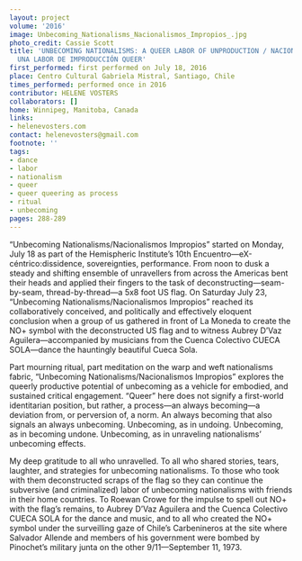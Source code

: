 ```yaml
---
layout: project
volume: '2016'
image: Unbecoming_Nationalisms_Nacionalismos_Impropios_.jpg
photo_credit: Cassie Scott
title: 'UNBECOMING NATIONALISMS: A QUEER LABOR OF UNPRODUCTION / NACIONALISMOS IMPROPIOS:
  UNA LABOR DE IMPRODUCCIÓN QUEER'
first_performed: first performed on July 18, 2016
place: Centro Cultural Gabriela Mistral, Santiago, Chile
times_performed: performed once in 2016
contributor: HELENE VOSTERS
collaborators: []
home: Winnipeg, Manitoba, Canada
links:
- helenevosters.com
contact: helenevosters@gmail.com
footnote: ''
tags:
- dance
- labor
- nationalism
- queer
- queer queering as process
- ritual
- unbecoming
pages: 288-289
---
```


“Unbecoming Nationalisms/Nacionalismos Impropios” started on Monday, July 18 as part of the Hemispheric Institute’s 10th Encuentro—eX-céntrico:dissidence, sovereignties, performance. From noon to dusk a steady and shifting ensemble of unravellers from across the Americas bent their heads and applied their fingers to the task of deconstructing—seam-by-seam, thread-by-thread—a 5x8 foot US flag. On Saturday July 23, “Unbecoming Nationalisms/Nacionalismos Impropios” reached its collaboratively conceived, and politically and effectively eloquent conclusion when a group of us gathered in front of La Moneda to create the NO+ symbol with the deconstructed US flag and to witness Aubrey D’Vaz Aguilera—accompanied by musicians from the Cuenca Colectivo CUECA SOLA—dance the hauntingly beautiful Cueca Sola.

Part mourning ritual, part meditation on the warp and weft nationalisms fabric, “Unbecoming Nationalisms/Nacionalismos Impropios” explores the queerly productive potential of unbecoming as a vehicle for embodied, and sustained critical engagement. “Queer” here does not signify a first-world identitarian position, but rather, a process—an always becoming—a deviation from, or perversion of, a norm. An always becoming that also signals an always unbecoming. Unbecoming, as in undoing. Unbecoming, as in becoming undone. Unbecoming, as in unraveling nationalisms’ unbecoming effects.

My deep gratitude to all who unravelled. To all who shared stories, tears, laughter, and strategies for unbecoming nationalisms. To those who took with them deconstructed scraps of the flag so they can continue the subversive (and criminalized) labor of unbecoming nationalisms with friends in their home countries. To Roewan Crowe for the impulse to spell out NO+ with the flag’s remains, to Aubrey D’Vaz Aguilera and the Cuenca Colectivo CUECA SOLA for the dance and music, and to all who created the NO+ symbol under the surveilling gaze of Chile’s Carbenineros at the site where Salvador Allende and members of his government were bombed by Pinochet’s military junta on the other 9/11—September 11, 1973.
